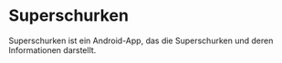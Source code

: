 # Superschurken
Superschurken ist ein Android-App, das die Superschurken und deren Informationen darstellt.
